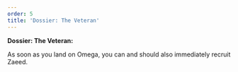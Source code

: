 ```yaml
---
order: 5
title: 'Dossier: The Veteran'
---
```


**Dossier: The Veteran:**

As soon as you land on Omega, you can and should also immediately recruit Zaeed.
